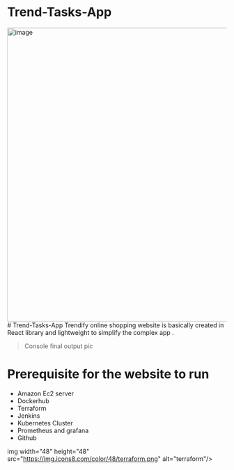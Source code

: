 # Trend-Tasks-App


<img width="1355" height="675" alt="image" src="https://github.com/user-attachments/assets/0d8ee4da-5328-4221-94f0-29e5b576bf93" />
# Trend-Tasks-App
Trendify online shopping website is basically created in React library and lightweight to simplify the complex app .
 
> Console final output
pic

# Prerequisite for the website to run
- Amazon Ec2 server
- Dockerhub
- Terraform
- Jenkins
- Kubernetes Cluster
- Prometheus and grafana
- Github

img width="48" height="48" src="https://img.icons8.com/color/48/terraform.png" alt="terraform"/>
